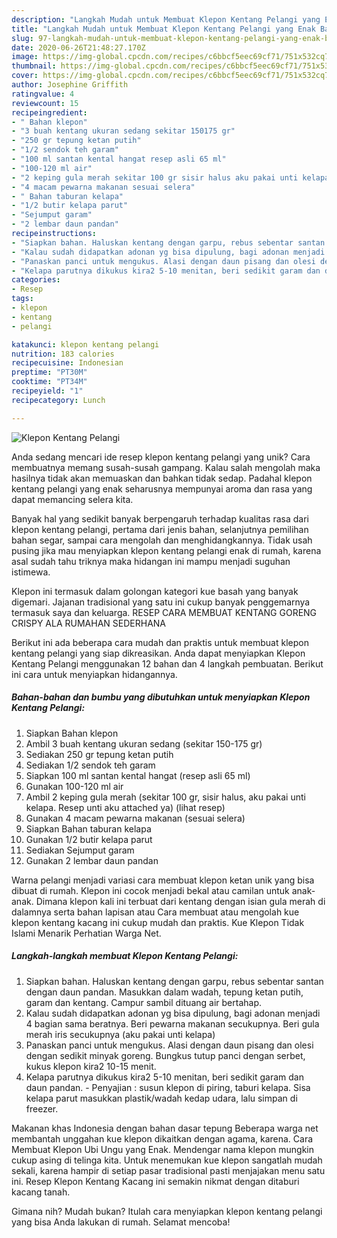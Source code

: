 ```yaml
---
description: "Langkah Mudah untuk Membuat Klepon Kentang Pelangi yang Enak Banget"
title: "Langkah Mudah untuk Membuat Klepon Kentang Pelangi yang Enak Banget"
slug: 97-langkah-mudah-untuk-membuat-klepon-kentang-pelangi-yang-enak-banget
date: 2020-06-26T21:48:27.170Z
image: https://img-global.cpcdn.com/recipes/c6bbcf5eec69cf71/751x532cq70/klepon-kentang-pelangi-foto-resep-utama.jpg
thumbnail: https://img-global.cpcdn.com/recipes/c6bbcf5eec69cf71/751x532cq70/klepon-kentang-pelangi-foto-resep-utama.jpg
cover: https://img-global.cpcdn.com/recipes/c6bbcf5eec69cf71/751x532cq70/klepon-kentang-pelangi-foto-resep-utama.jpg
author: Josephine Griffith
ratingvalue: 4
reviewcount: 15
recipeingredient:
- " Bahan klepon"
- "3 buah kentang ukuran sedang sekitar 150175 gr"
- "250 gr tepung ketan putih"
- "1/2 sendok teh garam"
- "100 ml santan kental hangat resep asli 65 ml"
- "100-120 ml air"
- "2 keping gula merah sekitar 100 gr sisir halus aku pakai unti kelapa Resep unti aku attached ya           lihat resep"
- "4 macam pewarna makanan sesuai selera"
- " Bahan taburan kelapa"
- "1/2 butir kelapa parut"
- "Sejumput garam"
- "2 lembar daun pandan"
recipeinstructions:
- "Siapkan bahan. Haluskan kentang dengan garpu, rebus sebentar santan dengan daun pandan. Masukkan dalam wadah, tepung ketan putih, garam dan kentang. Campur sambil dituang air bertahap."
- "Kalau sudah didapatkan adonan yg bisa dipulung, bagi adonan menjadi 4 bagian sama beratnya. Beri pewarna makanan secukupnya. Beri gula merah iris secukupnya (aku pakai unti kelapa)"
- "Panaskan panci untuk mengukus. Alasi dengan daun pisang dan olesi dengan sedikit minyak goreng. Bungkus tutup panci dengan serbet, kukus klepon kira2 10-15 menit."
- "Kelapa parutnya dikukus kira2 5-10 menitan, beri sedikit garam dan daun pandan.  Penyajian : susun klepon di piring, taburi kelapa. Sisa kelapa parut masukkan plastik/wadah kedap udara, lalu simpan di freezer."
categories:
- Resep
tags:
- klepon
- kentang
- pelangi

katakunci: klepon kentang pelangi 
nutrition: 183 calories
recipecuisine: Indonesian
preptime: "PT30M"
cooktime: "PT34M"
recipeyield: "1"
recipecategory: Lunch

---
```



![Klepon Kentang Pelangi](https://img-global.cpcdn.com/recipes/c6bbcf5eec69cf71/751x532cq70/klepon-kentang-pelangi-foto-resep-utama.jpg)

Anda sedang mencari ide resep klepon kentang pelangi yang unik? Cara membuatnya memang susah-susah gampang. Kalau salah mengolah maka hasilnya tidak akan memuaskan dan bahkan tidak sedap. Padahal klepon kentang pelangi yang enak seharusnya mempunyai aroma dan rasa yang dapat memancing selera kita.

Banyak hal yang sedikit banyak berpengaruh terhadap kualitas rasa dari klepon kentang pelangi, pertama dari jenis bahan, selanjutnya pemilihan bahan segar, sampai cara mengolah dan menghidangkannya. Tidak usah pusing jika mau menyiapkan klepon kentang pelangi enak di rumah, karena asal sudah tahu triknya maka hidangan ini mampu menjadi suguhan istimewa.

Klepon ini termasuk dalam golongan kategori kue basah yang banyak digemari. Jajanan tradisional yang satu ini cukup banyak penggemarnya termasuk saya dan keluarga. RESEP CARA MEMBUAT KENTANG GORENG CRISPY ALA RUMAHAN SEDERHANA


Berikut ini ada beberapa cara mudah dan praktis untuk membuat klepon kentang pelangi yang siap dikreasikan. Anda dapat menyiapkan Klepon Kentang Pelangi menggunakan 12 bahan dan 4 langkah pembuatan. Berikut ini cara untuk menyiapkan hidangannya.

<!--inarticleads1-->

##### Bahan-bahan dan bumbu yang dibutuhkan untuk menyiapkan Klepon Kentang Pelangi:

1. Siapkan  Bahan klepon
1. Ambil 3 buah kentang ukuran sedang (sekitar 150-175 gr)
1. Sediakan 250 gr tepung ketan putih
1. Sediakan 1/2 sendok teh garam
1. Siapkan 100 ml santan kental hangat (resep asli 65 ml)
1. Gunakan 100-120 ml air
1. Ambil 2 keping gula merah (sekitar 100 gr, sisir halus, aku pakai unti kelapa. Resep unti aku attached ya)           (lihat resep)
1. Gunakan 4 macam pewarna makanan (sesuai selera)
1. Siapkan  Bahan taburan kelapa
1. Gunakan 1/2 butir kelapa parut
1. Sediakan Sejumput garam
1. Gunakan 2 lembar daun pandan


Warna pelangi menjadi variasi cara membuat klepon ketan unik yang bisa dibuat di rumah. Klepon ini cocok menjadi bekal atau camilan untuk anak-anak. Dimana klepon kali ini terbuat dari kentang dengan isian gula merah di dalamnya serta bahan lapisan atau Cara membuat atau mengolah kue klepon kentang kacang ini cukup mudah dan praktis. Kue Klepon Tidak Islami Menarik Perhatian Warga Net. 

<!--inarticleads2-->

##### Langkah-langkah membuat Klepon Kentang Pelangi:

1. Siapkan bahan. Haluskan kentang dengan garpu, rebus sebentar santan dengan daun pandan. Masukkan dalam wadah, tepung ketan putih, garam dan kentang. Campur sambil dituang air bertahap.
1. Kalau sudah didapatkan adonan yg bisa dipulung, bagi adonan menjadi 4 bagian sama beratnya. Beri pewarna makanan secukupnya. Beri gula merah iris secukupnya (aku pakai unti kelapa)
1. Panaskan panci untuk mengukus. Alasi dengan daun pisang dan olesi dengan sedikit minyak goreng. Bungkus tutup panci dengan serbet, kukus klepon kira2 10-15 menit.
1. Kelapa parutnya dikukus kira2 5-10 menitan, beri sedikit garam dan daun pandan.  - Penyajian : susun klepon di piring, taburi kelapa. Sisa kelapa parut masukkan plastik/wadah kedap udara, lalu simpan di freezer.


Makanan khas Indonesia dengan bahan dasar tepung Beberapa warga net membantah unggahan kue klepon dikaitkan dengan agama, karena. Cara Membuat Klepon Ubi Ungu yang Enak. Mendengar nama klepon mungkin cukup asing di telinga kita. Untuk menemukan kue klepon sangatlah mudah sekali, karena hampir di setiap pasar tradisional pasti menjajakan menu satu ini. Resep Klepon Kentang Kacang ini semakin nikmat dengan ditaburi kacang tanah. 

Gimana nih? Mudah bukan? Itulah cara menyiapkan klepon kentang pelangi yang bisa Anda lakukan di rumah. Selamat mencoba!
